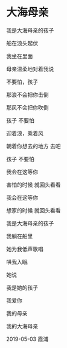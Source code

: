 # 大海母亲

我是大海母亲的孩子

船在浪头起伏

我坐在里面

母亲温柔地对着我说

不要怕，孩子

那浪不会把你击倒

那风不会把你吹倒

孩子 不要怕

迎着浪，乘着风

朝着你想去的地方 去吧

孩子 不要怕

我会在这等你

害怕的时候 就回头看看

我会在这等你

想家的时候 就回头看看

我是大海母亲的孩子

我躺在船里

她为我低声歌唱

哄我入眠

她说

我是她的孩子

我爱你

我的母亲

我的大海母亲


2019-05-03 霞浦
